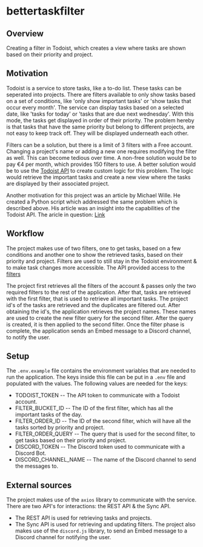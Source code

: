 # bettertaskfilter

## Overview
Creating a filter in Todoist, which creates a view where tasks are shown based on their priority and project.

## Motivation
Todoist is a service to store tasks, like a to-do list. These tasks can be seperated into projects. There are filters available to only show tasks based on a set of conditions, like 'only show important tasks' or 'show tasks that occur every month'.
The service can display tasks based on a selected date, like 'tasks for today' or 'tasks that are due next wednesday'. With this mode, the tasks get displayed in order of their priority. 
The problem hereby is that tasks that have the same priority but belong to different projects, are not easy to keep track off. They will be displayed underneath each other.

Filters can be a solution, but there is a limit of 3 filters with a Free account. Changing a project's name or adding a new one requires modifying the filter as well. This can become tedious over time. A non-free solution would be to pay €4 per month, which provides 150 filters to use.
A better solution would be to use the [Todoist API](https://developer.todoist.com/guides/#developing-with-todoist) to create custom logic for this problem. The logic would retrieve the important tasks and create a new view where the tasks are displayed by their associated project.

Another motivation for this project was an article by Michael Wille. He created a Python script which addressed the same problem which is described above. His article was an insight into the capabilities of the Todoist API. The aricle in question: [Link](https://mike.ps/todoist-today-by-project)

## Workflow
The project makes use of two filters, one to get tasks, based on a few conditions and another one to show the retrieved tasks, based on their priority and project. Filters are used to still stay in the Todoist environment & to make task changes more accessible. The API provided access to the [filters](https://developer.todoist.com/sync/v8/#filters)

The project first retrieves all the filters of the account & passes only the two required filters to the rest of the application.
After that, tasks are retrieved with the first filter, that is used to retrieve all important tasks. The project id's of the tasks are retrieved and the duplicates are filtered out.
After obtaining the id's, the application retrieves the project names. These names are used to create the new filter query for the second filter. After the query is created, it is then applied to the second filter.
Once the filter phase is complete, the application sends an Embed message to a Discord channel, to notify the user.

## Setup
The `.env.example` file contains the environment variables that are needed to run the application. The keys inside this file can be put in a `.env` file and populated with the values.
The following values are needed for the keys:
* TODOIST_TOKEN -- The API token to communicate with a Todoist account.
* FILTER_BUCKET_ID -- The ID of the first filter, which has all the important tasks of the day.
* FILTER_ORDER_ID -- The ID of the second filter, which will have all the tasks sorted by priority and project.
* FILTER_ORDER_QUERY -- The query that is used for the second filter, to get tasks based on their priority and project.
* DISCORD_TOKEN -- The Discord token used to communicate with a Discord Bot.
* DISCORD_CHANNEL_NAME -- The name of the Discord channel to send the messages to.


## External sources
The project makes use of the `axios` library to communicate with the service.
There are two API's for interactions: the REST API & the Sync API.
* The REST API is used for retrieving tasks and projects.
* The Sync API is used for retrieving and updating filters.
The project also makes use of the `discord.js` library, to send an Embed message to a Discord channel for notifying the user.